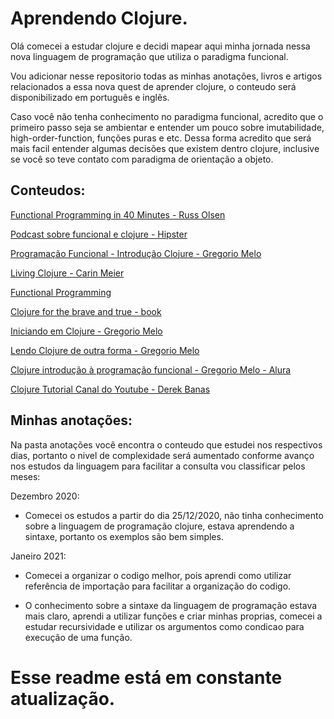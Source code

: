 # Aprendendo Clojure. 

Olá comecei a estudar clojure e decidi mapear aqui minha jornada nessa nova linguagem de programação que utiliza o paradigma funcional. 

Vou adicionar nesse repositorio todas as minhas anotações, livros e artigos relacionados a essa nova quest de aprender clojure, o conteudo será disponibilizado em português e inglês. 

Caso você não tenha conhecimento no paradigma funcional, acredito que o primeiro passo seja se ambientar e entender um pouco sobre imutabilidade, high-order-function, funções puras e etc. Dessa forma acredito que será mais facil entender algumas decisões que existem dentro clojure, inclusive se você so teve contato com paradigma de orientação a objeto.

## **Conteudos:** 

[Functional Programming in 40 Minutes -  Russ Olsen](https://www.youtube.com/watch?v=0if71HOyVjY)

[Podcast sobre funcional e clojure - Hipster](https://podcasts.google.com/feed/aHR0cHM6Ly9oaXBzdGVycy50ZWNoL2ZlZWQvcG9kY2FzdC8/episode/aHR0cHM6Ly9oaXBzdGVycy50ZWNoLz9wPTI0OTU?hl=pt-BR&ved=2ahUKEwip6vK0-N_tAhV6H7kGHYHoAXoQjrkEegQIBhAL&ep=6)

[Programação Funcional - Introdução Clojure - Gregorio Melo]()

[Living Clojure - Carin Meier]()

[Functional Programming]() 

[Clojure for the brave and true - book](https://www.braveclojure.com/getting-started/)

[Iniciando em Clojure - Gregorio Melo](https://medium.com/trainingcenter/iniciando-estudos-na-linguagem-de-programa%C3%A7%C3%A3o-clojure-d4cb3801234e)

[Lendo Clojure de outra forma - Gregorio Melo](https://programacaofuncional.com.br/programacao-funcional-com-clojure.pdf)

[Clojure introdução à programação funcional - Gregorio Melo - Alura](https://cursos.alura.com.br/course/clojure-introducao-a-programacao-funcional/)

[Clojure Tutorial Canal do Youtube - Derek Banas](https://www.youtube.com/watch?v=ciGyHkDuPAE)

## **Minhas anotações:**

Na pasta anotações você encontra o conteudo que estudei nos respectivos dias, portanto o nivel de complexidade será aumentado conforme avanço nos estudos da linguagem para facilitar a consulta vou classificar pelos meses:

Dezembro 2020: 

- Comecei os estudos a partir do dia 25/12/2020, não tinha conhecimento sobre a linguagem de programação clojure, estava aprendendo a sintaxe, portanto os exemplos são bem simples. 

Janeiro 2021: 

- Comecei a organizar o codigo melhor, pois aprendi como utilizar referência de importação para facilitar a organização do codigo.

- O conhecimento sobre a sintaxe da linguagem de programação estava mais claro, aprendi a utilizar funções e criar minhas proprias, comecei a estudar recursividade e utilizar os argumentos como condicao para execução de uma função.

# **Esse readme está em constante atualização.**
